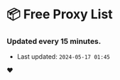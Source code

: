 # :package: Free Proxy List
### Updated every 15 minutes.

- Last updated: `2024-05-17 01:45`

:heart:
